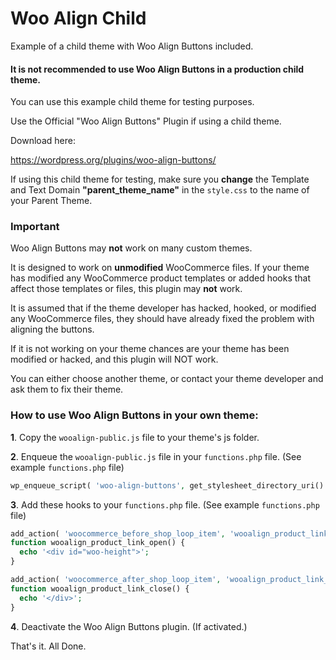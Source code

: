 # Woo Align Child

Example of a child theme with Woo Align Buttons included.

#### It is not recommended to use Woo Align Buttons in a production child theme.

You can use this example child theme for testing purposes.

Use the Official "Woo Align Buttons" Plugin if using a child theme.

Download here:

https://wordpress.org/plugins/woo-align-buttons/

If using this child theme for testing, make sure you **change** the Template and Text Domain **"parent_theme_name"** in the `style.css` to the name of your Parent Theme.

### Important

Woo Align Buttons may **not** work on many custom themes.

It is designed to work on **unmodified** WooCommerce files. If your theme has modified any WooCommerce product templates or added hooks that affect those templates or files, this plugin may **not** work.

It is assumed that if the theme developer has hacked, hooked, or modified any WooCommerce files, they should have already fixed the problem with aligning the buttons.

If it is not working on your theme chances are your theme has been modified or hacked, and this plugin will NOT work.

You can either choose another theme, or contact your theme developer and ask them to fix their theme.

### How to use Woo Align Buttons in your own theme:

**1**. Copy the `wooalign-public.js` file to your theme's js folder.

**2**. Enqueue the `wooalign-public.js` file in your `functions.php` file. (See example `functions.php` file)

```php
wp_enqueue_script( 'woo-align-buttons', get_stylesheet_directory_uri() . '/js/wooalign-public.js', array( 'jquery' ), '1.0', true );
```

**3**. Add these hooks to your `functions.php` file. (See example `functions.php` file)

```php
add_action( 'woocommerce_before_shop_loop_item', 'wooalign_product_link_open', 8 );
function wooalign_product_link_open() {
  echo '<div id="woo-height">';
}
```

```php
add_action( 'woocommerce_after_shop_loop_item', 'wooalign_product_link_close', 4 );
function wooalign_product_link_close() {
  echo '</div>';
}
```

**4**. Deactivate the Woo Align Buttons plugin. (If activated.)

That's it. All Done.
